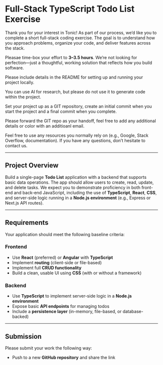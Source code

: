 # Full-Stack TypeScript Todo List Exercise

Thank you for your interest in Tonic! As part of our process, we’d like you to complete a short full-stack coding exercise. The goal is to understand how you approach problems, organize your code, and deliver features across the stack.

Pleasae time-box your effort to **3–3.5 hours**. We’re not looking for perfection—just a thoughtful, working solution that reflects how you build software.

Please include details in the README for setting up and running your project locally.

You can use AI for research, but please do not use it to generate code within the project.

Set your project up as a GIT repository, create an initial commit when you start the project and a final commit when you complete.

Please forward the GIT repo as your handoff, feel free to add any additional details or color with an additioanl email. 


Feel free to use any resources you normally rely on (e.g., Google, Stack Overflow, documentation). 
If you have any questions, don’t hesitate to contact us.

---

## Project Overview

Build a single-page **Todo List** application with a backend that supports basic data operations. The app should allow users to create, read, update, and delete tasks. We expect you to demonstrate proficiency in both front-end and back-end JavaScript, including the use of **TypeScript**, **React**, **CSS**, and server-side logic running in a **Node.js environment** (e.g., Express or Next.js API routes).

---

## Requirements

Your application should meet the following baseline criteria:

### Frontend

- Use **React** (preferred) or **Angular** with **TypeScript**
- Implement **routing** (client-side or file-based)
- Implement full **CRUD functionality**
- Build a clean, usable UI using **CSS** (with or without a framework)

### Backend

- Use **TypeScript** to implement server-side logic in a **Node.js environment**
- Expose basic **API endpoints** for managing todos
- Include a **persistence layer** (in-memory, file-based, or database-backed)

---

## Submission

Please submit your work the following way:

- Push to a new **GitHub repository** and share the link
